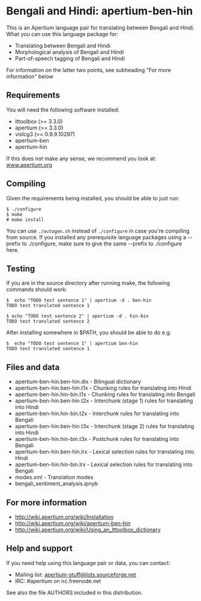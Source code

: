 # Bengali and Hindi: apertium-ben-hin

This is an Apertium language pair for translating between Bengali and
Hindi. What you can use this language package for:

* Translating between Bengali and Hindi
* Morphological analysis of Bengali and Hindi
* Part-of-speech tagging of Bengali and Hindi

For information on the latter two points, see subheading "For more
information" below

## Requirements

You will need the following software installed:

* lttoolbox (>= 3.3.0)
* apertium (>= 3.3.0)
* vislcg3 (>= 0.9.9.10297)
* apertium-ben
* apertium-hin

If this does not make any sense, we recommend you look at: www.apertium.org

## Compiling

Given the requirements being installed, you should be able to just run:

    $ ./configure
    $ make
    # make install

You can use `./autogen.sh` instead of `./configure` in case you're compiling from
source. If you installed any prerequisite language packages using a --prefix
to ./configure, make sure to give the same --prefix to ./configure here.

## Testing

If you are in the source directory after running make, the following
commands should work:

    $  echo "TODO test sentence 1" | apertium -d . ben-hin
    TODO test translated sentence 1

    $ echo "TODO test sentence 2" | apertium -d . hin-bin
    TODO test translated sentence 2

After installing somewhere in $PATH, you should be able to do e.g.

    $  echo "TODO test sentence 1" | apertium ben-hin
    TODO test translated sentence 1

## Files and data

* apertium-ben-hin.ben-hin.dix  - Bilingual dictionary
* apertium-ben-hin.ben-hin.t1x  - Chunking rules for translating into Hindi
* apertium-ben-hin.hin-bin.t1x  - Chunking rules for translating into Bengali
* apertium-ben-hin.ben-hin.t2x  - Interchunk (stage 1) rules for translating into Hindi
* apertium-ben-hin.hin-bin.t2x  - Interchunk rules for translating into Bengali
* apertium-ben-hin.ben-hin.t3x  - Interchunk (stage 2) rules for translating into  Hindi
* apertium-ben-hin.hin-bin.t3x  - Postchunk rules for translating into Bengali
* apertium-ben-hin.ben-hin.lrx  - Lexical selection rules for translating into  Hindi
* apertium-ben-hin.hin-bin.lrx  - Lexical selection rules for translating into Bengali
* modes.xml                     - Translation modes
* bengali_sentiment_analysis.ipnyb

## For more information

* http://wiki.apertium.org/wiki/Installation
* http://wiki.apertium.org/wiki/apertium-ben-hin
* http://wiki.apertium.org/wiki/Using_an_lttoolbox_dictionary

## Help and support

If you need help using this language pair or data, you can contact:

* Mailing list: apertium-stuff@lists.sourceforge.net
* IRC: #apertium on irc.freenode.net

See also the file AUTHORS included in this distribution.
